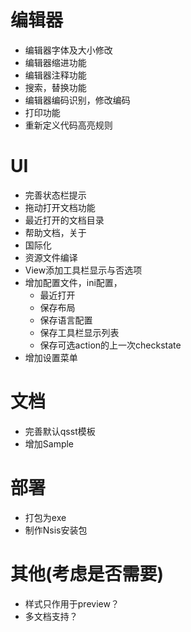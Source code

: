 # 编辑器
+ 编辑器字体及大小修改
+ 编辑器缩进功能
+ 编辑器注释功能
+ 搜索，替换功能
+ 编辑器编码识别，修改编码
+ 打印功能
+ 重新定义代码高亮规则
# UI
+ 完善状态栏提示
+ 拖动打开文档功能
+ 最近打开的文档目录
+ 帮助文档，关于
+ 国际化
+ 资源文件编译
+ View添加工具栏显示与否选项
+ 增加配置文件，ini配置，
    - 最近打开
    - 保存布局
    - 保存语言配置
    - 保存工具栏显示列表
    - 保存可选action的上一次checkstate
+ 增加设置菜单

# 文档
+ 完善默认qsst模板
+ 增加Sample

# 部署
+ 打包为exe
+ 制作Nsis安装包

# 其他(考虑是否需要)
+ 样式只作用于preview？
+ 多文档支持？